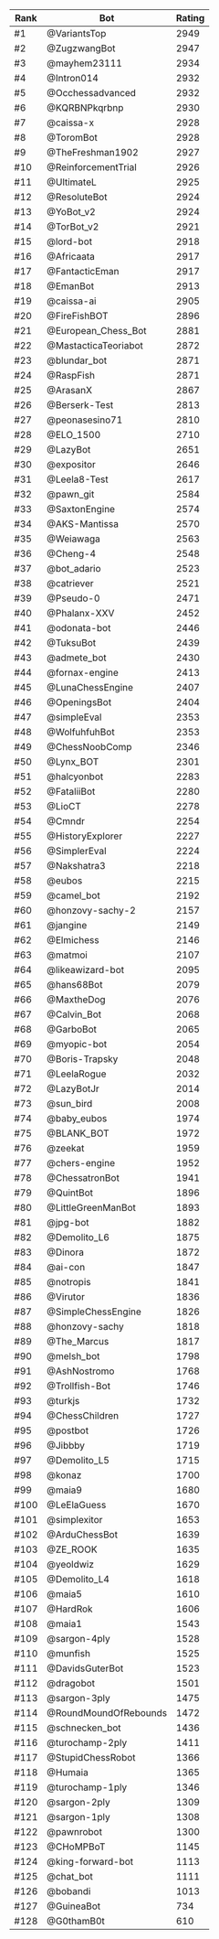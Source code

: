 Rank|Bot|Rating
---|---|---
#1|@VariantsTop|2949
#2|@ZugzwangBot|2947
#3|@mayhem23111|2934
#4|@Intron014|2932
#5|@Occhessadvanced|2932
#6|@KQRBNPkqrbnp|2930
#7|@caissa-x|2928
#8|@ToromBot|2928
#9|@TheFreshman1902|2927
#10|@ReinforcementTrial|2926
#11|@UltimateL|2925
#12|@ResoluteBot|2924
#13|@YoBot_v2|2924
#14|@TorBot_v2|2921
#15|@lord-bot|2918
#16|@Africaata|2917
#17|@FantacticEman|2917
#18|@EmanBot|2913
#19|@caissa-ai|2905
#20|@FireFishBOT|2896
#21|@European_Chess_Bot|2881
#22|@MastacticaTeoriabot|2872
#23|@blundar_bot|2871
#24|@RaspFish|2871
#25|@ArasanX|2867
#26|@Berserk-Test|2813
#27|@peonasesino71|2810
#28|@ELO_1500|2710
#29|@LazyBot|2651
#30|@expositor|2646
#31|@Leela8-Test|2617
#32|@pawn_git|2584
#33|@SaxtonEngine|2574
#34|@AKS-Mantissa|2570
#35|@Weiawaga|2563
#36|@Cheng-4|2548
#37|@bot_adario|2523
#38|@catriever|2521
#39|@Pseudo-0|2471
#40|@Phalanx-XXV|2452
#41|@odonata-bot|2446
#42|@TuksuBot|2439
#43|@admete_bot|2430
#44|@fornax-engine|2413
#45|@LunaChessEngine|2407
#46|@OpeningsBot|2404
#47|@simpleEval|2353
#48|@WolfuhfuhBot|2353
#49|@ChessNoobComp|2346
#50|@Lynx_BOT|2301
#51|@halcyonbot|2283
#52|@FataliiBot|2280
#53|@LioCT|2278
#54|@Cmndr|2254
#55|@HistoryExplorer|2227
#56|@SimplerEval|2224
#57|@Nakshatra3|2218
#58|@eubos|2215
#59|@camel_bot|2192
#60|@honzovy-sachy-2|2157
#61|@jangine|2149
#62|@Elmichess|2146
#63|@matmoi|2107
#64|@likeawizard-bot|2095
#65|@hans68Bot|2079
#66|@MaxtheDog|2076
#67|@Calvin_Bot|2068
#68|@GarboBot|2065
#69|@myopic-bot|2054
#70|@Boris-Trapsky|2048
#71|@LeelaRogue|2032
#72|@LazyBotJr|2014
#73|@sun_bird|2008
#74|@baby_eubos|1974
#75|@BLANK_BOT|1972
#76|@zeekat|1959
#77|@chers-engine|1952
#78|@ChessatronBot|1941
#79|@QuintBot|1896
#80|@LittleGreenManBot|1893
#81|@jpg-bot|1882
#82|@Demolito_L6|1875
#83|@Dinora|1872
#84|@ai-con|1847
#85|@notropis|1841
#86|@Virutor|1836
#87|@SimpleChessEngine|1826
#88|@honzovy-sachy|1818
#89|@The_Marcus|1817
#90|@melsh_bot|1798
#91|@AshNostromo|1768
#92|@Trollfish-Bot|1746
#93|@turkjs|1732
#94|@ChessChildren|1727
#95|@postbot|1726
#96|@Jibbby|1719
#97|@Demolito_L5|1715
#98|@konaz|1700
#99|@maia9|1680
#100|@LeElaGuess|1670
#101|@simplexitor|1653
#102|@ArduChessBot|1639
#103|@ZE_ROOK|1635
#104|@yeoldwiz|1629
#105|@Demolito_L4|1618
#106|@maia5|1610
#107|@HardRok|1606
#108|@maia1|1543
#109|@sargon-4ply|1528
#110|@munfish|1525
#111|@DavidsGuterBot|1523
#112|@dragobot|1501
#113|@sargon-3ply|1475
#114|@RoundMoundOfRebounds|1472
#115|@schnecken_bot|1436
#116|@turochamp-2ply|1411
#117|@StupidChessRobot|1366
#118|@Humaia|1365
#119|@turochamp-1ply|1346
#120|@sargon-2ply|1309
#121|@sargon-1ply|1308
#122|@pawnrobot|1300
#123|@CHoMPBoT|1145
#124|@king-forward-bot|1113
#125|@chat_bot|1111
#126|@bobandi|1013
#127|@GuineaBot|734
#128|@G0thamB0t|610
